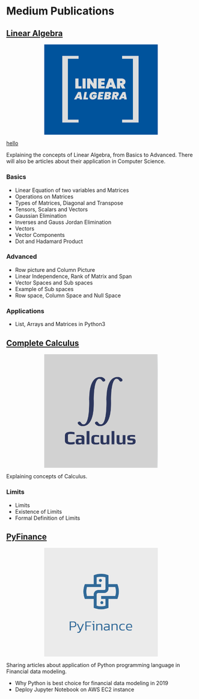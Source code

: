 # Medium Publications

## [Linear Algebra](https://medium.com/linear-algebra)

<img style=" display: block;
     max-width: 60%;
    height: auto;
    margin: auto;
    float: none!important;" src="Linear Algebra/Logo/linalg.png"
    alt ="publication-logo"/>  

<a href="https://medium.com/linear-algebra" target="_blank">hello</a>

Explaining the concepts of Linear Algebra, from Basics to Advanced. There will also be articles about their application in Computer Science. 

### Basics

* Linear Equation of two variables and Matrices
* Operations on Matrices
* Types of Matrices, Diagonal and Transpose
* Tensors, Scalars and Vectors
* Gaussian Elimination
* Inverses and Gauss Jordan Elimination
* Vectors
* Vector Components
* Dot and Hadamard Product

### Advanced

* Row picture and Column Picture
* Linear Independence, Rank of Matrix and Span
* Vector Spaces and Sub spaces
* Example of Sub spaces
* Row space, Column Space and Null Space

### Applications

* List, Arrays and Matrices in Python3

## [Complete Calculus](https://medium.com/complete-calculus)   

<img style=" display: block;
     max-width: 60%;
    height: auto;
    margin: auto;
    float: none!important;" src="Complete Calculus/Logo/cal.png"
    alt ="publication-logo"/>  

Explaining concepts of Calculus.

### Limits
* Limits
* Existence of Limits
* Formal Definition of Limits

## [PyFinance](https://medium.com/pyfinance)

<img style=" display: block;
     max-width: 60%;
    height: auto;
    margin: auto;
    float: none!important;" src="PyFinance/Logo/pyfin.png"
    alt ="publication-logo"/>  

Sharing articles about application of Python programming language in Financial data modeling.

* Why Python is best choice for financial data modeling in 2019
* Deploy Jupyter Notebook on AWS EC2 instance